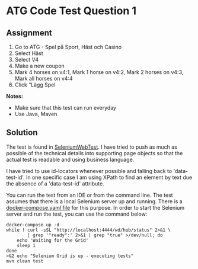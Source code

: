 # ATG Code Test Question 1

## Assignment

1. Go to ATG - Spel på Sport, Häst och Casino
2. Select Häst
3. Select V4
4. Make a new coupon
5. Mark 4 horses on v4:1, Mark 1 horse on v4:2, Mark 2 horses on v4:3, Mark all horses on v4:4
6. Click “Lägg Spel

**Notes:**

- Make sure that this test can run everyday
- Use Java, Maven

## Solution

The test is found in
[SeleniumWebTest](src/test/java/com/zingtongroup/atg/codetest/web/SeleniumWebTest.java).
I have tried to push as much as possible of the technical details into
supporting page objects so that the actual test is readable and using business
language.

I have tried to use id-locators whenever possible and falling back to
'data-test-id'. In one specific case I am using XPath to find an element by text
due the absence of a 'data-test-id' attribute.

You can run the test from an IDE or from the command line. The test assumes that
there is a local Selenium server up and running. There is a [docker-compose.yaml
file](docker-compose.yaml) for this purpose. In order to start the Selenium
server and run the test, you can use the command below:

```
docker-compose up -d
while ! curl -sSL "http://localhost:4444/wd/hub/status" 2>&1 \
        | grep '"ready":' 2>&1 | grep "true" >/dev/null; do
    echo 'Waiting for the Grid'
    sleep 1
done
>&2 echo "Selenium Grid is up - executing tests"
mvn clean test
```
